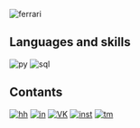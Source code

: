 ![ferrari](http://www.thomas5000.hu/pilot_2014/ferrari_14.png)

## Languages and skills
![py](https://img.shields.io/badge/-Python-ffffff?style=for-the-badge&logo=python)
![sql](https://img.shields.io/badge/-SQL-ffffff?style=for-the-badge&logo=sql)
## Contants
[![hh](https://img.shields.io/badge/-hh-ffffff?style=flat&logo=)](https://hh.ru/resume/a6b1b5fbff084a07b70039ed1f446751395854)
[![in](https://img.shields.io/badge/-LinkedIn-ffffff?style=flat&logo=LinkedIn&logoColor=47C5FB)](https://www.linkedin.com/in/david-dzgoev-42a5661b6/)
[![VK](https://img.shields.io/badge/-vkontakte-ffffff?style=flat&logo=VK&logoColor=#597da3)](https://vk.com/romespapa)
[![inst](https://img.shields.io/badge/-instagram-ffffff?style=flat&logo=instagram&logoColor=#597da3)](https://www.instagram.com/romespapa/)
[![tm](https://img.shields.io/badge/-telegram-ffffff?style=flat&logo=telegram&logoColor=#0088cc)](https://t.me/ddzgoev)

